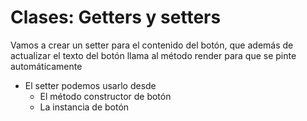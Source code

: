 # Clases: Getters y setters

Vamos a crear un setter para el contenido del botón, que además de actualizar el texto del botón llama al método render para que se pinte automáticamente

- El setter podemos usarlo desde
  - El método constructor de botón
  - La instancia de botón
